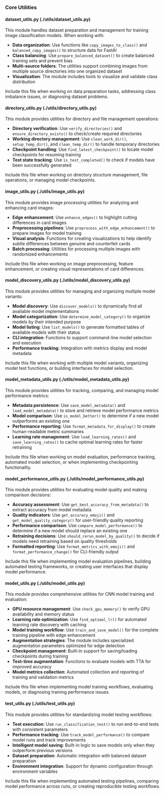 ### Core Utilities

#### dataset_utils.py (./utils/dataset_utils.py)
This module handles dataset preparation and management for training image classification models. When working with:
- **Data organization**: Use functions like `copy_images_to_class()` and `balanced_copy_images()` to structure data for FastAI
- **Class balancing**: Use `prepare_balanced_dataset()` to create balanced training sets and prevent bias
- **Multi-source folders**: The utilities support combining images from multiple source directories into one organized dataset
- **Visualization**: The module includes tools to visualize and validate class distribution

Include this file when working on data preparation tasks, addressing class imbalance issues, or diagnosing dataset problems.

#### directory_utils.py (./utils/directory_utils.py)
This module provides utilities for directory and file management operations:
- **Directory verification**: Use `verify_directories()` and `ensure_directory_exists()` to check/create required directories
- **Working directory management**: Use `clean_work_dir()`, `setup_temp_dir()`, and `clean_temp_dir()` to handle temporary directories
- **Checkpoint handling**: Use `find_latest_checkpoint()` to locate model checkpoints for resuming training
- **Test state tracking**: Use `is_test_completed()` to check if models have been successfully generated

Include this file when working on directory structure management, file operations, or managing model checkpoints.

#### image_utils.py (./utils/image_utils.py)
This module provides image processing utilities for analyzing and enhancing card images:
- **Edge enhancement**: Use `enhance_edges()` to highlight cutting differences in card images
- **Preprocessing pipelines**: Use `preprocess_with_edge_enhancement()` to prepare images for model training
- **Visual analysis**: Functions for creating visualizations to help identify subtle differences between genuine and counterfeit cards
- **Batch processing**: Utilities for processing multiple images with randomized enhancements

Include this file when working on image preprocessing, feature enhancement, or creating visual representations of card differences.

#### model_discovery_utils.py (./utils/model_discovery_utils.py)
This module provides utilities for managing and organizing multiple model variants:
- **Model discovery**: Use `discover_models()` to dynamically find all available model implementations
- **Model categorization**: Use `determine_model_category()` to organize models by their intended purpose
- **Model listing**: Use `list_models()` to generate formatted tables of available models with their status
- **CLI integration**: Functions to support command-line model selection and execution
- **Performance tracking**: Integration with metrics display and model metadata

Include this file when working with multiple model variants, organizing model test functions, or building interfaces for model selection.

#### model_metadata_utils.py (./utils/model_metadata_utils.py)
This module provides utilities for tracking, comparing, and managing model performance metrics:
- **Metadata persistence**: Use `save_model_metadata()` and `load_model_metadata()` to store and retrieve model performance metrics
- **Model comparison**: Use `is_model_better()` to determine if a new model outperforms an existing one
- **Performance reporting**: Use `format_metadata_for_display()` to create human-readable metric summaries
- **Learning rate management**: Use `load_learning_rates()` and `save_learning_rates()` to cache optimal learning rates for faster retraining

Include this file when working on model evaluation, performance tracking, automated model selection, or when implementing checkpointing functionality.

#### model_performance_utils.py (./utils/model_performance_utils.py)
This module provides utilities for evaluating model quality and making comparison decisions:
- **Accuracy assessment**: Use `get_best_accuracy_from_metadata()` to extract accuracy from model metadata
- **Quality indicators**: Use `get_accuracy_emoji()` and `get_model_quality_category()` for user-friendly quality reporting
- **Performance comparison**: Use `compare_model_performance()` to determine if a new model should replace an existing one
- **Retraining decisions**: Use `should_rerun_model_by_quality()` to decide if models need retraining based on quality thresholds
- **Formatted reporting**: Use `format_metrics_with_emoji()` and `format_performance_change()` for CLI-friendly output

Include this file when implementing model evaluation pipelines, building automated testing frameworks, or creating user interfaces that display model performance.

#### model_utils.py (./utils/model_utils.py)
This module provides comprehensive utilities for CNN model training and evaluation:
- **GPU resource management**: Use `check_gpu_memory()` to verify GPU availability and memory status
- **Learning rate optimization**: Use `find_optimal_lr()` for automated learning rate discovery with caching
- **Model training workflow**: Use `train_and_save_model()` for the complete training pipeline with edge enhancement
- **Augmentation strategies**: The module includes specialized augmentation parameters optimized for edge detection
- **Checkpoint management**: Built-in support for saving/loading checkpoints during training
- **Test-time augmentation**: Functions to evaluate models with TTA for improved accuracy
- **Model metrics collection**: Automated collection and reporting of training and validation metrics

Include this file when implementing model training workflows, evaluating models, or diagnosing training performance issues.

#### test_utils.py (./utils/test_utils.py)
This module provides utilities for standardizing model testing workflows:
- **Test execution**: Use `run_classification_test()` to run end-to-end tests with consistent parameters
- **Performance tracking**: Use `track_model_performance()` to compare model runs and track improvements
- **Intelligent model saving**: Built-in logic to save models only when they outperform previous versions
- **Dataset preparation**: Automatic integration with balanced dataset preparation
- **Environment integration**: Support for dynamic configuration through environment variables

Include this file when implementing automated testing pipelines, comparing model performance across runs, or creating reproducible testing workflows.
